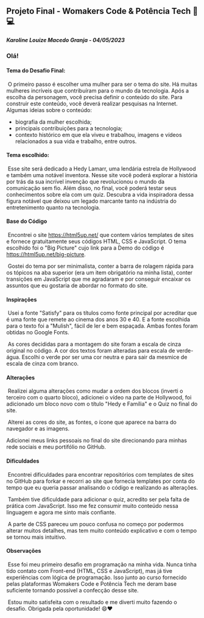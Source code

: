## Projeto Final - Womakers Code & Potência Tech :butterfly: :computer:

##### Karoline Louize Macedo Granja - 04/05/2023



### Olá!

#### Tema do Desafio Final:

​	O primeiro passo é escolher uma mulher para ser o tema do site. Há muitas mulheres incríveis que contribuíram para o mundo da tecnologia. Após a escolha da personagem, você precisa definir o conteúdo do site. Para construir este conteúdo, você deverá realizar pesquisas na Internet. Algumas ideias sobre o conteúdo:

- biografia da mulher escolhida;
- principais contribuições para a tecnologia;
- contexto histórico em que ela viveu e trabalhou, imagens e vídeos relacionados a sua vida e trabalho, entre outros.

#### Tema escolhido:

​	Esse site será dedicado a Hedy Lamarr, uma lendária estrela de Hollywood e também uma notável inventora. Nesse site você poderá explorar a história por trás da sua incrível invenção que revolucionou o mundo da comunicação sem fio. Além disso, no final, você poderá testar seus conhecimentos sobre ela com um quiz. Descubra a vida inspiradora dessa figura notável que deixou um legado marcante tanto na indústria do entretenimento quanto na tecnologia.

#### Base do Código

​	Encontrei o site https://html5up.net/ que contem vários templates de sites e fornece gratuitamente seus códigos HTML, CSS e JavaScript. O tema escolhido foi o "Big Picture" cujo link para a Demo do código é https://html5up.net/big-picture. 

​	Gostei do tema por ser minimalista, conter a barra de rolagem rápida para os tópicos na aba superior (era um item obrigatório na minha lista), conter transições em JavaScript que me agradaram e por conseguir encaixar os assuntos que eu gostaria de abordar no formato do site.

#### Inspirações

​	Usei a fonte "Satisfy" para os títulos como fonte principal por acreditar que é uma fonte que remete ao cinema dos anos 30 e 40. E a fonte escolhida para o texto foi a "Mulish", fácil de ler e bem espaçada. Ambas fontes foram obtidas no Google Fonts.

​	As cores decididas para a montagem do site foram a escala de cinza original no código. A cor dos textos foram alteradas para escala de verde-água. Escolhi o verde por ser uma cor neutra e para sair da mesmice de escala de cinza com branco.

#### Alterações

​	Realizei alguma alterações como mudar a ordem dos blocos (inverti o terceiro com o quarto bloco), adicionei o vídeo na parte de Hollywood, foi adicionado um bloco novo com o título "Hedy e Família" e o Quiz no final do site. 

​	Alterei as cores do site, as fontes, o ícone que aparece na barra do navegador e as imagens.

Adicionei meus links pessoais no final do site direcionando para minhas rede sociais e meu portifólio no GitHub.

#### Dificuldades

​	Encontrei dificuldades para encontrar repositórios com templates de sites no GitHub para forkar e recorri ao site que fornecia templates por conta do tempo que eu queria passar analisando o código e realizando as alterações.

​	Também tive dificuldade para adicionar o quiz, acredito ser pela falta de prática com JavaScript. Isso me fez consumir muito conteúdo nessa linguagem e agora me sinto mais confiante.

​	A parte de CSS pareceu um pouco confusa no começo por podermos alterar muitos detalhes, mas tem muito conteúdo explicativo e com o tempo se tornou mais intuitivo.

#### Observações

​	Esse foi meu primeiro desafio em programação na minha vida. Nunca tinha tido contato com Front-end (HTML, CSS e JavaScript), mas já tive experiências com lógica de programação. Isso junto ao curso fornecido pelas plataformas Womakers Code e Potência Tech me deram base suficiente tornando possível a confecção desse site.

​	Estou muito satisfeita com o resultado e me diverti muito fazendo o desafio. Obrigada pela oportunidade! :smile::heart:







